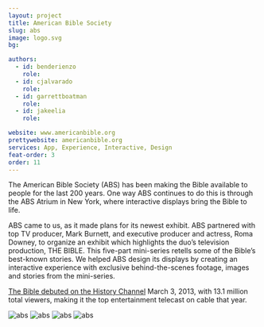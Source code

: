```yaml
---
layout: project
title: American Bible Society
slug: abs
image: logo.svg
bg:

authors:
  - id: benderienzo
    role: 
  - id: cjalvarado
    role: 
  - id: garrettboatman
    role: 
  - id: jakeelia
    role:

website: www.americanbible.org
prettywebsite: americanbible.org
services: App, Experience, Interactive, Design
feat-order: 3
order: 11
---
```


The American Bible Society (ABS) has been making the Bible available to people for the last 200 years. One way ABS continues to do this is through the ABS Atrium in New York, where interactive displays bring the Bible to life.

ABS came to us, as it made plans for its newest exhibit. ABS partnered with top TV producer, Mark Burnett, and executive producer and actress, Roma Downey, to organize an exhibit which highlights the duo’s television production, THE BIBLE. This five-part mini-series retells some of the Bible’s best-known stories. We helped ABS design its displays by creating an interactive experience with exclusive behind-the-scenes footage, images and stories from the mini-series.

[The Bible debuted on the History Channel](www.history.com/shows/the-bible) March 3, 2013, with 13.1 million total viewers, making it the top entertainment telecast on cable that year.


![abs](/images/client-assets/{{page.slug}}/01.jpg)
![abs](/images/client-assets/{{page.slug}}/02.jpg)
![abs](/images/client-assets/{{page.slug}}/03.jpg)
![abs](/images/client-assets/{{page.slug}}/04.jpg)